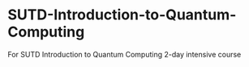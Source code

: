 # SUTD-Introduction-to-Quantum-Computing
For SUTD Introduction to Quantum Computing 2-day intensive course
